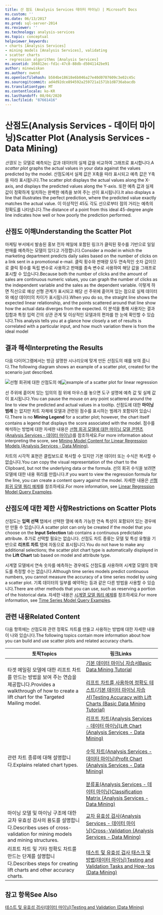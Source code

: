 ```yaml
---
title: 산 점도 (Analysis Services 데이터 마이닝) | Microsoft Docs
ms.custom: ''
ms.date: 06/13/2017
ms.prod: sql-server-2014
ms.reviewer: ''
ms.technology: analysis-services
ms.topic: conceptual
helpviewer_keywords:
- charts [Analysis Services]
- mining models [Analysis Services], validating
- scatter charts
- regression algorithms [Analysis Services]
ms.assetid: 166812ec-fd1c-47c8-88db-d5041142be91
author: minewiskan
ms.author: owend
ms.openlocfilehash: b584be18618e6b046a27e40d0707609c3e02c45c
ms.sourcegitcommit: ad4d92dce894592a259721a1571b1d8736abacdb
ms.translationtype: MT
ms.contentlocale: ko-KR
ms.lasthandoff: 08/04/2020
ms.locfileid: "87661416"
---
```

# <a name="scatter-plot-analysis-services---data-mining"></a><span data-ttu-id="43c93-102">산점도(Analysis Services - 데이터 마이닝)</span><span class="sxs-lookup"><span data-stu-id="43c93-102">Scatter Plot (Analysis Services - Data Mining)</span></span>
  <span data-ttu-id="43c93-103">*산점도* 는 모델로 예측되는 값과 데이터의 실제 값을 비교하여 그래프로 표시합니다.</span><span class="sxs-lookup"><span data-stu-id="43c93-103">A *scatter plot* graphs the actual values in your data against the values predicted by the model.</span></span> <span data-ttu-id="43c93-104">산점도에서 실제 값은 X축을 따라 표시되고 예측 값은 Y축을 따라 표시됩니다.</span><span class="sxs-lookup"><span data-stu-id="43c93-104">The scatter plot displays the actual values along the X-axis, and displays the predicted values along the Y-axis.</span></span> <span data-ttu-id="43c93-105">또한 예측 값과 실제 값이 정확하게 일치하는 완벽한 예측을 보여 주는 선이 표시됩니다.</span><span class="sxs-lookup"><span data-stu-id="43c93-105">It also displays a line that illustrates the perfect prediction, where the predicted value exactly matches the actual value.</span></span> <span data-ttu-id="43c93-106">이 이상적인 45도 각도 선으로부터 점의 거리는 예측의 정확도를 나타냅니다.</span><span class="sxs-lookup"><span data-stu-id="43c93-106">The distance of a point from this ideal 45-degree angle line indicates how well or how poorly the prediction performed.</span></span>

## <a name="understanding-the-scatter-plot"></a><span data-ttu-id="43c93-107">산점도 이해</span><span class="sxs-lookup"><span data-stu-id="43c93-107">Understanding the Scatter Plot</span></span>
 <span data-ttu-id="43c93-108">마케팅 부서에서 발송된 홍보 전자 메일에 포함된 링크가 클릭된 횟수를 기반으로 일일 판매를 예측하는 모델이 있다고 가정합니다.</span><span class="sxs-lookup"><span data-stu-id="43c93-108">Consider a model in which the marketing department predicts daily sales based on the number of clicks on a link sent in a promotional e-mail.</span></span> <span data-ttu-id="43c93-109">클릭 횟수와 판매량 모두 연속적인 숫자 값이므로 클릭 횟수를 독립 변수로 사용하고 판매를 종속 변수로 사용하여 해당 값을 그래프로 표시할 수 있습니다.</span><span class="sxs-lookup"><span data-stu-id="43c93-109">Because both the number of clicks and the amount of sales are continuous numeric values, you can graph the number of clicks as the independent variable and the sales as the dependent variable.</span></span> <span data-ttu-id="43c93-110">이렇게 하면 직선으로 예상 선형 관계가 표시되고 해당 선 주위에 흩어져 있는 점으로 실제 데이터와 예상 데이터의 차이가 표시됩니다.</span><span class="sxs-lookup"><span data-stu-id="43c93-110">When you do so, the straight line shows the expected linear relationship, and the points scattered around that line show how the actual data diverges from the expected.</span></span> <span data-ttu-id="43c93-111">이 분석을 통해 사용자는 결과 집합과 특정 입력 간의 상관 관계 및 이상적인 모델과의 편차를 한 눈에 확인할 수 있습니다.</span><span class="sxs-lookup"><span data-stu-id="43c93-111">This analysis tells you at a glance how closely a set of results is correlated with a particular input, and how much variation there is from the ideal model</span></span>

## <a name="interpreting-the-results"></a><span data-ttu-id="43c93-112">결과 해석</span><span class="sxs-lookup"><span data-stu-id="43c93-112">Interpreting the Results</span></span>
 <span data-ttu-id="43c93-113">다음 다이어그램에서는 방금 설명한 시나리오에 맞게 만든 산점도의 예를 보여 줍니다.</span><span class="sxs-lookup"><span data-stu-id="43c93-113">The following diagram shows an example of a scatter plot, created for the scenario just described.</span></span>

 <span data-ttu-id="43c93-114">![선형 회귀에 대한 산점도의 예](../media/scatterplot-callctr.gif "선형 회귀에 대한 산점도의 예")</span><span class="sxs-lookup"><span data-stu-id="43c93-114">![example of a scatter plot for linear regression](../media/scatterplot-callctr.gif "example of a scatter plot for linear regression")</span></span>

 <span data-ttu-id="43c93-115">선 주위에 흩어져 있는 임의의 점 위에 마우스를 놓으면 도구 설명에 예측 값 및 실제 값이 표시됩니다.</span><span class="sxs-lookup"><span data-stu-id="43c93-115">You can pause the mouse on any point scattered around the line to view the predicted and actual values in a tooltip.</span></span> <span data-ttu-id="43c93-116">산점도에 대한 **마이닝 범례** 는 없지만 차트 자체에 모델과 관련된 점수를 표시하는 범례가 포함되어 있습니다.</span><span class="sxs-lookup"><span data-stu-id="43c93-116">There is no **Mining Legend** for a scatter plot; however, the chart itself contains a legend that displays the score associated with the model.</span></span> <span data-ttu-id="43c93-117">점수를 해석하는 방법에 대한 자세한 내용은 [선형 회귀 모델에 대한 마이닝 모델 콘텐츠&#40;Analysis Services - 데이터 마이닝&#41;](mining-model-content-for-linear-regression-models-analysis-services-data-mining.md)를 참조하세요.</span><span class="sxs-lookup"><span data-stu-id="43c93-117">For more information about interpreting the score, see [Mining Model Content for Linear Regression Models &#40;Analysis Services - Data Mining&#41;](mining-model-content-for-linear-regression-models-analysis-services-data-mining.md).</span></span>

 <span data-ttu-id="43c93-118">차트의 시각적 표현은 클립보드로 복사할 수 있지만 기본 데이터 또는 수식은 복사할 수 없습니다.</span><span class="sxs-lookup"><span data-stu-id="43c93-118">You can copy the visual representation of the chart to the Clipboard, but not the underlying data or the formula.</span></span> <span data-ttu-id="43c93-119">선의 회귀 수식을 보려면 모델에 대한 내용 쿼리를 만듭니다.</span><span class="sxs-lookup"><span data-stu-id="43c93-119">If you want to view the regression formula for the line, you can create a content query against the model.</span></span> <span data-ttu-id="43c93-120">자세한 내용은 [선형 회귀 모델 쿼리 예제](linear-regression-model-query-examples.md)를 참조하세요.</span><span class="sxs-lookup"><span data-stu-id="43c93-120">For more information, see [Linear Regression Model Query Examples](linear-regression-model-query-examples.md).</span></span>

## <a name="restrictions-on-scatter-plots"></a><span data-ttu-id="43c93-121">산점도에 대한 제한 사항</span><span class="sxs-lookup"><span data-stu-id="43c93-121">Restrictions on Scatter Plots</span></span>
 <span data-ttu-id="43c93-122">산점도는 **입력 선택** 탭에서 선택한 열에 예측 가능한 연속 특성이 포함되어 있는 경우에만 만들 수 있습니다.</span><span class="sxs-lookup"><span data-stu-id="43c93-122">A scatter plot can only be created if the model that you choose on the **Input Selection** tab contains a continuous predictable attribute.</span></span> <span data-ttu-id="43c93-123">추가로 선택할 필요는 없습니다. 산점도 차트 종류는 모델 및 특성 유형을 기반으로 **리프트 차트** 탭에 자동으로 표시됩니다.</span><span class="sxs-lookup"><span data-stu-id="43c93-123">You do not have to make any additional selections; the scatter plot chart type is automatically displayed in the **Lift Chart** tab based on model and attribute type.</span></span>

 <span data-ttu-id="43c93-124">시계열 모델에서 연속 숫자를 예측하는 경우에도 산점도를 사용하여 시계열 모델의 정확도를 측정할 수는 없습니다.</span><span class="sxs-lookup"><span data-stu-id="43c93-124">Although time series models predict continuous numbers, you cannot measure the accuracy of a time series model by using a scatter plot.</span></span> <span data-ttu-id="43c93-125">기록 데이터의 일부를 예약하는 등과 같은 다른 방법을 사용할 수 있습니다.</span><span class="sxs-lookup"><span data-stu-id="43c93-125">There are other methods that you can use, such as reserving a portion of the historical data.</span></span> <span data-ttu-id="43c93-126">자세한 내용은 [시계열 모델 쿼리 예제](time-series-model-query-examples.md)를 참조하세요.</span><span class="sxs-lookup"><span data-stu-id="43c93-126">For more information, see [Time Series Model Query Examples](time-series-model-query-examples.md).</span></span>

## <a name="related-content"></a><span data-ttu-id="43c93-127">관련 내용</span><span class="sxs-lookup"><span data-stu-id="43c93-127">Related Content</span></span>
 <span data-ttu-id="43c93-128">다음 항목에는 산점도와 관련 정확도 차트를 만들고 사용하는 방법에 대한 자세한 내용이 나와 있습니다.</span><span class="sxs-lookup"><span data-stu-id="43c93-128">The following topics contain more information about how you can build and use scatter plots and related accuracy charts.</span></span>

|<span data-ttu-id="43c93-129">토픽</span><span class="sxs-lookup"><span data-stu-id="43c93-129">Topics</span></span>|<span data-ttu-id="43c93-130">링크</span><span class="sxs-lookup"><span data-stu-id="43c93-130">Links</span></span>|
|------------|-----------|
|<span data-ttu-id="43c93-131">타겟 메일링 모델에 대한 리프트 차트를 만드는 방법을 보여 주는 연습을 제공합니다.</span><span class="sxs-lookup"><span data-stu-id="43c93-131">Provides a walkthrough of how to create a lift chart for the Targeted Mailing model.</span></span>|[<span data-ttu-id="43c93-132">기본 데이터 마이닝 자습서</span><span class="sxs-lookup"><span data-stu-id="43c93-132">Basic Data Mining Tutorial</span></span>](../../tutorials/basic-data-mining-tutorial.md)<br /><br /> [<span data-ttu-id="43c93-133">리프트 차트를 사용하여 정확도 테스트&#40;기본 데이터 마이닝 자습서&#41;</span><span class="sxs-lookup"><span data-stu-id="43c93-133">Testing Accuracy with Lift Charts &#40;Basic Data Mining Tutorial&#41;</span></span>](../../tutorials/testing-accuracy-with-lift-charts-basic-data-mining-tutorial.md)|
|<span data-ttu-id="43c93-134">관련 차트 종류에 대해 설명합니다.</span><span class="sxs-lookup"><span data-stu-id="43c93-134">Explains related chart types.</span></span>|[<span data-ttu-id="43c93-135">리프트 차트&#40;Analysis Services - 데이터 마이닝&#41;</span><span class="sxs-lookup"><span data-stu-id="43c93-135">Lift Chart &#40;Analysis Services - Data Mining&#41;</span></span>](lift-chart-analysis-services-data-mining.md)<br /><br /> [<span data-ttu-id="43c93-136">수익 차트&#40;Analysis Services - 데이터 마이닝&#41;</span><span class="sxs-lookup"><span data-stu-id="43c93-136">Profit Chart &#40;Analysis Services - Data Mining&#41;</span></span>](profit-chart-analysis-services-data-mining.md)<br /><br /> [<span data-ttu-id="43c93-137">분류표&#40;Analysis Services - 데이터 마이닝&#41;</span><span class="sxs-lookup"><span data-stu-id="43c93-137">Classification Matrix &#40;Analysis Services - Data Mining&#41;</span></span>](classification-matrix-analysis-services-data-mining.md)|
|<span data-ttu-id="43c93-138">마이닝 모델 및 마이닝 구조에 대한 교차 유효성 검사의 용도를 설명합니다.</span><span class="sxs-lookup"><span data-stu-id="43c93-138">Describes uses of cross-validation for mining models and mining structures.</span></span>|[<span data-ttu-id="43c93-139">교차 유효성 검사&#40;Analysis Services - 데이터 마이닝&#41;</span><span class="sxs-lookup"><span data-stu-id="43c93-139">Cross-Validation &#40;Analysis Services - Data Mining&#41;</span></span>](cross-validation-analysis-services-data-mining.md)|
|<span data-ttu-id="43c93-140">리프트 차트 및 기타 정확도 차트를 만드는 단계를 설명합니다.</span><span class="sxs-lookup"><span data-stu-id="43c93-140">Describes steps for creating lift charts and other accuracy charts.</span></span>|[<span data-ttu-id="43c93-141">테스트 및 유효성 검사 태스크 및 방법&#40;데이터 마이닝&#41;</span><span class="sxs-lookup"><span data-stu-id="43c93-141">Testing and Validation Tasks and How-tos &#40;Data Mining&#41;</span></span>](testing-and-validation-tasks-and-how-tos-data-mining.md)|

## <a name="see-also"></a><span data-ttu-id="43c93-142">참고 항목</span><span class="sxs-lookup"><span data-stu-id="43c93-142">See Also</span></span>
 [<span data-ttu-id="43c93-143">테스트 및 유효성 검사&#40;데이터 마이닝&#41;</span><span class="sxs-lookup"><span data-stu-id="43c93-143">Testing and Validation &#40;Data Mining&#41;</span></span>](testing-and-validation-data-mining.md)


